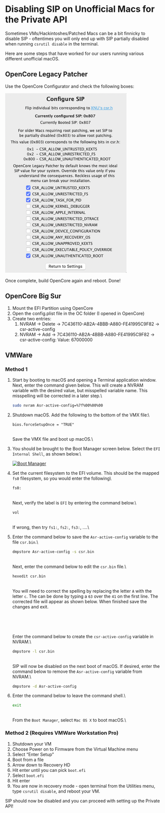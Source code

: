 # Disabling SIP on Unofficial Macs for the Private API

Sometimes VMs/Hackintoshes/Patched Macs can be a bit finnicky to disable SIP - oftentimes you will only end up with SIP partially disabled when running `csrutil disable` in the terminal.

Here are some steps that have worked for our users running various different unofficial macOS.

## OpenCore Legacy Patcher

Use the OpenCore Configurator and check the following boxes:

![SIP Config](<../.gitbook/assets/image (1).png>)

Once complete, build OpenCore again and reboot. Done!

## OpenCore Big Sur

1. Mount the EFI Partition using OpenCore&#x20;
2. Open the config.plist file in the OC folder (I opened in OpenCore)
3. Create two entries:&#x20;
   1. NVRAM -> Delete -> 7C436110-AB2A-4BBB-A880-FE41995C9F82 -> csr-active-config
   2. NVRAM -> Add -> 7C436110-AB2A-4BBB-A880-FE41995C9F82 -> csr-active-config: Value: 67000000

## VMWare

### Method 1

1. Start by booting to macOS and opening a Terminal application window. Next, enter the command given below. This will create a NVRAM variable with the desired value, but misspelled variable name. This misspelling will be corrected in a later step.\

    ```bash
    sudo nvram Asr-active-config=%7f%00%00%00
    ```

2. Shutdown macOS. Add the following to the bottom of the VMX file:\

    ```config
    bios.forceSetupOnce = "TRUE"
    ```

    \
    Save the VMX file and boot up macOS.\

3. You should be brought to the Boot Manager screen below. Select the `EFI Internal Shell`, as shown below.\

    [![Boot Manager](https://i.stack.imgur.com/muLxs.png)](https://i.stack.imgur.com/muLxs.png)

4. Set the current filesystem to the EFI volume. This should be the mapped `fs0` filesystem, so you would enter the following\

    ```bash
    fs0:
    ```

    \
    Next, verify the label is `EFI` by entering the command below.\

    ```bash
    vol
    ```

    \
    If wrong, then try `fs1:`, `fs2:`, `fs3:`, ....\

5. Enter the command below to save the `Asr-active-config` variable to the file `csr.bin`.\

    ```bash
    dmpstore Asr-active-config -s csr.bin
    ```

    \
    Next, enter the command below to edit the `csr.bin` file.\

    ```bash
    hexedit csr.bin
    ```

    \
    You will need to correct the spelling by replacing the letter `A` with the letter `c`. The can be done by typing a `63` over the `41` on the first line. The corrected file will appear as shown below. When finished save the changes and exit.

    \
    [<img src="https://i.stack.imgur.com/vKW6Z.png" alt="" data-size="original">](https://i.stack.imgur.com/vKW6Z.png)

    \
    Enter the command below to create the `csr-active-config` variable in NVRAM.\

    ```bash
    dmpstore -l csr.bin
    ```

    \
    SIP will now be disabled on the next boot of macOS. If desired, enter the command below to remove the `Asr-active-config` variable from NVRAM.\

    ```bash
    dmpstore -d Asr-active-config
    ```

6. Enter the command below to leave the command shell.\

    ```bash
    exit
    ```

    \
    From the `Boot Manager`, select `Mac OS X` to boot macOS.\

### Method 2 (Requires VMWare Workstation Pro)

1. Shutdown your VM
2. Choose Power on to Firmware from the Virtual Machine menu
3. Select “Enter Setup”
4. Boot from a file
5. Arrow down to Recovery HD
6. Hit enter until you can pick `boot.efi`
7. Select `boot.efi`
8. Hit enter
9. You are now in recovery mode - open terminal from the Utilities menu, type `csrutil disable`, and reboot your VM.

SIP should now be disabled and you can proceed with setting up the Private API!
